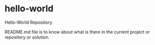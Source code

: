# hello-world
Hello-World Repository


README.md file is to know about what is there in the current project or repository or solution.
